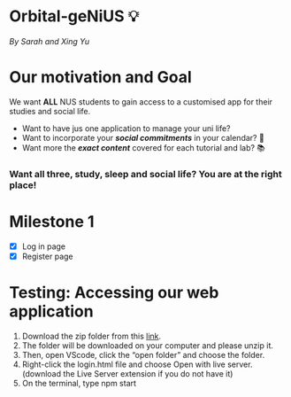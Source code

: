 # Orbital-geNiUS 💡
_By Sarah and Xing Yu_

# Our motivation and Goal
We want <strong>ALL</strong> NUS students to gain access to a customised app for their studies and social life. <br>

* Want to have jus one application to manage your uni life? <br> 
* Want to incorporate your ***social commitments*** in your calendar? 💃 <br> 
* Want more the ***exact content*** covered for each tutorial and lab? 📚 <br> 

### Want all three, study, sleep and social life? You are at the right place!

# Milestone 1
- [x] Log in page
- [x] Register page

# Testing: Accessing our web application
<ol>
  <li>Download the zip folder from this <a href="[https://www.w3schools.com](https://drive.google.com/file/d/1iA4eSE67aPvPg8bw7oziV4AQagq_6Ef2/view?usp=sharing)">link</a>. </li>
  <li>The folder will be downloaded on your computer and please unzip it. </li>
  <li>Then, open VScode, click the “open folder” and choose the folder.</li>
  <li>Right-click the login.html file and choose Open with live server. (download the Live Server extension if you do not have it)</li>
  <li>On the terminal, type npm start</li>
